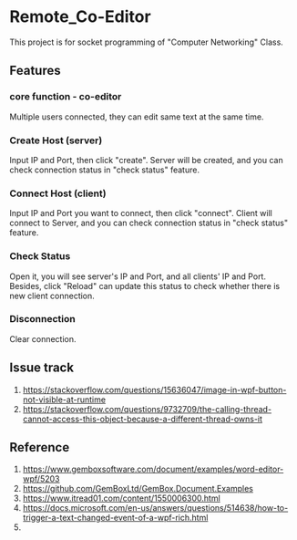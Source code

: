 # Remote_Co-Editor
This project is for socket programming of "Computer Networking" Class.

## Features
### core function - co-editor
Multiple users connected, they can edit same text at the same time.

### Create Host (server)
Input IP and Port, then click "create". 
Server will be created, and you can check connection status in "check status" feature.

### Connect Host (client)
Input IP and Port you want to connect, then click "connect". 
Client will connect to Server, and you can check connection status in "check status" feature.

### Check Status
Open it, you will see server's IP and Port, and all clients' IP and Port. 
Besides, click "Reload" can update this status to check whether there is new client connection.

### Disconnection
Clear connection.

## Issue track
1. https://stackoverflow.com/questions/15636047/image-in-wpf-button-not-visible-at-runtime
2. https://stackoverflow.com/questions/9732709/the-calling-thread-cannot-access-this-object-because-a-different-thread-owns-it

## Reference
1. https://www.gemboxsoftware.com/document/examples/word-editor-wpf/5203
2. https://github.com/GemBoxLtd/GemBox.Document.Examples
3. https://www.itread01.com/content/1550006300.html
4. https://docs.microsoft.com/en-us/answers/questions/514638/how-to-trigger-a-text-changed-event-of-a-wpf-rich.html
5. 
